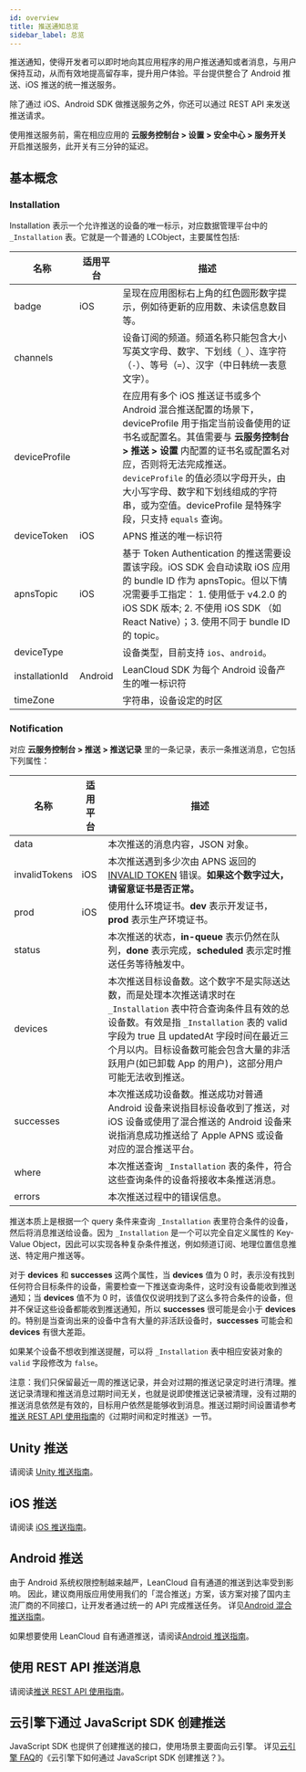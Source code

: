 ```yaml
---
id: overview
title: 推送通知总览
sidebar_label: 总览
---
```



推送通知，使得开发者可以即时地向其应用程序的用户推送通知或者消息，与用户保持互动，从而有效地提高留存率，提升用户体验。平台提供整合了 Android 推送、iOS 推送的统一推送服务。

除了通过 iOS、Android SDK 做推送服务之外，你还可以通过 REST API 来发送推送请求。

使用推送服务前，需在相应应用的 **云服务控制台 > 设置 > 安全中心 > 服务开关** 开启推送服务，此开关有三分钟的延迟。

## 基本概念

### Installation

Installation 表示一个允许推送的设备的唯一标示，对应数据管理平台中的 `_Installation` 表。它就是一个普通的 LCObject，主要属性包括:

名称|适用平台|描述
---|---|---
badge|iOS|呈现在应用图标右上角的红色圆形数字提示，例如待更新的应用数、未读信息数目等。
channels| |设备订阅的频道。频道名称只能包含大小写英文字母、数字、下划线（`_`）、连字符（`-`）、等号（`=`）、汉字（中日韩统一表意文字）。
deviceProfile||在应用有多个 iOS 推送证书或多个 Android 混合推送配置的场景下，deviceProfile 用于指定当前设备使用的证书名或配置名。其值需要与 **云服务控制台 > 推送 > 设置** 内配置的证书名或配置名对应，否则将无法完成推送。`deviceProfile` 的值必须以字母开头，由大小写字母、数字和下划线组成的字符串，或为空值。deviceProfile 是特殊字段，只支持 `equals` 查询。 
deviceToken|iOS|APNS 推送的唯一标识符
apnsTopic|iOS|基于 Token Authentication 的推送需要设置该字段。iOS SDK 会自动读取 iOS 应用的 bundle ID 作为 apnsTopic。但以下情况需要手工指定： 1. 使用低于 v4.2.0 的 iOS SDK 版本; 2. 不使用 iOS SDK （如 React Native）；3. 使用不同于 bundle ID 的 topic。
deviceType| |设备类型，目前支持 `ios`、`android`。
installationId|Android|LeanCloud SDK 为每个 Android 设备产生的唯一标识符
timeZone| |字符串，设备设定的时区

### Notification

对应 **云服务控制台 > 推送 > 推送记录** 里的一条记录，表示一条推送消息，它包括下列属性：

名称|适用平台|描述
---|---|---
data| |本次推送的消息内容，JSON 对象。
invalidTokens|iOS|本次推送遇到多少次由 APNS 返回的 [INVALID TOKEN](https://developer.apple.com/library/mac/technotes/tn2265/_index.html#//apple_ref/doc/uid/DTS40010376-CH1-TNTAG32) 错误。**如果这个数字过大，请留意证书是否正常。**
prod|iOS|使用什么环境证书。**dev** 表示开发证书，**prod** 表示生产环境证书。
status| |本次推送的状态，**in-queue** 表示仍然在队列，**done** 表示完成，**scheduled** 表示定时推送任务等待触发中。
devices| |本次推送目标设备数。这个数字不是实际送达数，而是处理本次推送请求时在 `_Installation` 表中符合查询条件且有效的总设备数。有效是指 `_Installation` 表的 valid 字段为 true 且 updatedAt 字段时间在最近三个月以内。目标设备数可能会包含大量的非活跃用户(如已卸载 App 的用户)，这部分用户可能无法收到推送。
successes| |本次推送成功设备数。推送成功对普通 Android 设备来说指目标设备收到了推送，对 iOS 设备或使用了混合推送的 Android 设备来说指消息成功推送给了 Apple APNS 或设备对应的混合推送平台。
where| |本次推送查询 `_Installation` 表的条件，符合这些查询条件的设备将接收本条推送消息。
errors| | 本次推送过程中的错误信息。

推送本质上是根据一个 query 条件来查询 `_Installation` 表里符合条件的设备，然后将消息推送给设备。因为 `_Installation` 是一个可以完全自定义属性的 Key-Value Object，因此可以实现各种复杂条件推送，例如频道订阅、地理位置信息推送、特定用户推送等。

对于 **devices** 和 **successes** 这两个属性，当 **devices** 值为 0 时，表示没有找到任何符合目标条件的设备，需要检查一下推送查询条件，这时没有设备能收到推送通知；当 **devices** 值不为 0 时，该值仅仅说明找到了这么多符合条件的设备，但并不保证这些设备都能收到推送通知，所以 **successes** 很可能是会小于 **devices** 的。特别是当查询出来的设备中含有大量的非活跃设备时，**successes** 可能会和 **devices** 有很大差距。

如果某个设备不想收到推送提醒，可以将 `_Installation` 表中相应安装对象的 `valid` 字段修改为 `false`。

注意：我们只保留最近一周的推送记录，并会对过期的推送记录定时进行清理。推送记录清理和推送消息过期时间无关，也就是说即使推送记录被清理，没有过期的推送消息依然是有效的，目标用户依然是能够收到消息。推送过期时间设置请参考[推送 REST API 使用指南](/sdk/push/guide/rest/)的《过期时间和定时推送》一节。

## Unity 推送

请阅读 [Unity 推送指南](/sdk/push/guide/unity/)。

## iOS 推送

请阅读 [iOS 推送指南](/sdk/push/guide/ios/)。

## Android 推送

由于 Android 系统权限控制越来越严，LeanCloud 自有通道的推送到达率受到影响。
因此，建议商用版应用使用我们的「混合推送」方案，该方案对接了国内主流厂商的不同接口，让开发者通过统一的 API 完成推送任务。
详见[Android 混合推送指南](/sdk/push/guide/android-mixpush/)。

如果想要使用 LeanCloud 自有通道推送，请阅读[Android 推送指南](/sdk/push/guide/android/)。 

## 使用 REST API 推送消息

请阅读[推送 REST API 使用指南](/sdk/push/guide/rest/)。

## 云引擎下通过 JavaScript SDK 创建推送

JavaScript SDK 也提供了创建推送的接口，使用场景主要面向云引擎。
详见[云引擎 FAQ](/sdk/engine/guide/faq/)的《云引擎下如何通过 JavaScript SDK 创建推送？》。
